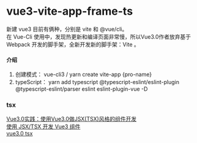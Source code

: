# vue3-vite-app-frame-ts
新建 vue3 目前有俩种，分别是 vite 和 @vue/cli。   
在 Vue-Cli 使用中，发现热更新和编译页面非常慢，所以Vue3.0作者放弃基于 Webpack 开发的脚手架，全新开发新的脚手架：Vite 。

#### 介绍
1. 创建模式： vue-cli3 / yarn create vite-app {pro-name}   
2. typeScript：   yarn add typescript @typescript-eslint/eslint-plugin @typescript-eslint/parser eslint eslint-plugin-vue -D

### tsx
[Vue3.0实践：使用Vue3.0做JSX(TSX)风格的组件开发](https://blog.csdn.net/learn8more/article/details/107970726)  
[使用 JSX/TSX 开发 Vue3 组件](https://zhuanlan.zhihu.com/p/153387704)  
[vue3.0 tsx](https://iiong.com/vue3-use-notes/)  
